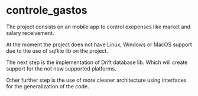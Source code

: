 # controle_gastos

The project consists on an mobile app to control exepenses like market and salary receivement.

At the moment the project does not have Linux, Windows or MacOS support due to the use of sqflite lib on the project.

The next step is the implementation of Drift database lib. Which will create support for the not now supported platforms.

Other further step is the use of more cleaner architecture using interfaces for the generalization of the code.